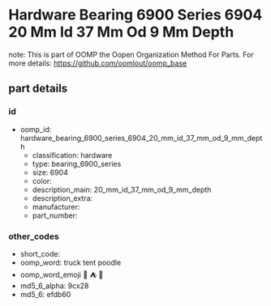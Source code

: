 # Hardware Bearing 6900 Series 6904 20 Mm Id 37 Mm Od 9 Mm Depth  

note: This is part of OOMP the Oopen Organization Method For Parts. For more details: https://github.com/oomlout/oomp_base

##  part details





### id
* oomp_id: hardware_bearing_6900_series_6904_20_mm_id_37_mm_od_9_mm_depth
  * classification: hardware
  * type: bearing_6900_series
  * size: 6904
  * color: 
  * description_main: 20_mm_id_37_mm_od_9_mm_depth
  * description_extra: 
  * manufacturer: 
  * part_number: 

### other_codes
* short_code: 
* oomp_word: truck tent poodle
* oomp_word_emoji :truck: :tent: :poodle:
* md5_6_alpha: 9cx28
* md5_6: efdb60